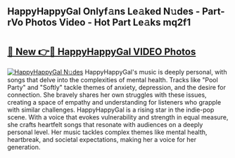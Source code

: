 ## HappyHappyGal Onlyf𝚊ns Le𝚊ked N𝚞des - Part-rVo Photos Video - Hot Part Le𝚊ks mq2f1

# <h2><a href="http://ab46095.deff.icu/?id=HappyHappyGal">🔗 New 👉🔴 HappyHappyGal VIDEO Photos</a></h2>

[![HappyHappyGal N𝚞des](https://i.imgur.com/rIISA9y.gif)](http://ab46095.deff.icu/?id=HappyHappyGal)
HappyHappyGal's music is deeply personal, with songs that delve into the complexities of mental health. Tracks like "Pool Party" and "Softly" tackle themes of anxiety, depression, and the desire for connection. She bravely shares her own struggles with these issues, creating a space of empathy and understanding for listeners who grapple with similar challenges. HappyHappyGal is a rising star in the indie-pop scene. With a voice that evokes vulnerability and strength in equal measure, she crafts heartfelt songs that resonate with audiences on a deeply personal level. Her music tackles complex themes like mental health, heartbreak, and societal expectations, making her a voice for her generation.
